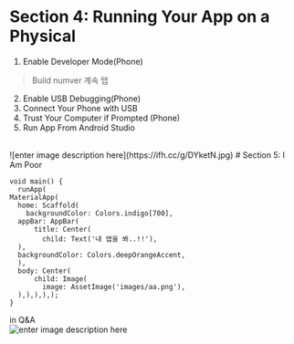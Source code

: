 ﻿# Section 4: Running Your App on a Physical  
1. Enable Developer Mode(Phone)
> Build numver 계속 탭
2. Enable USB Debugging(Phone)
3. Connect Your Phone with USB
4. Trust Your Computer if Prompted (Phone)
5. Run App From Android Studio
<br>
![enter image description here](https://ifh.cc/g/DYketN.jpg)
# Section 5: I Am Poor 

    void main() {  
	  runApp(  
    MaterialApp(  
      home: Scaffold(  
        backgroundColor: Colors.indigo[700],  
	  appBar: AppBar(  
          title: Center(  
            child: Text('내 앱을 봐..!!'),  
	  ),  
	  backgroundColor: Colors.deepOrangeAccent,  
	  ),  
	  body: Center(  
          child: Image(  
            image: AssetImage('images/aa.png'),  
	  ),),),),);  
	}
    
in Q&A<br>
![enter image description here](https://ifh.cc/g/mfv6uO.jpg)
